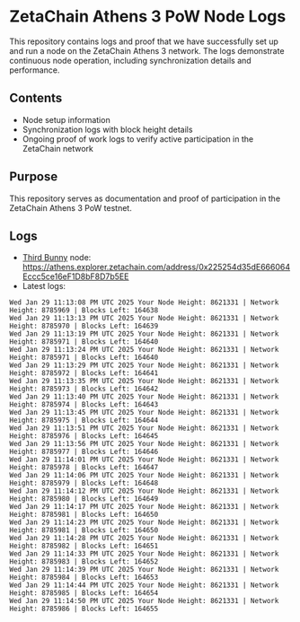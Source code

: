 # ZetaChain Athens 3 PoW Node Logs
This repository contains logs and proof that we have successfully set up and run a node on the ZetaChain Athens 3 network. The logs demonstrate continuous node operation, including synchronization details and performance.

## Contents
- Node setup information
- Synchronization logs with block height details
- Ongoing proof of work logs to verify active participation in the ZetaChain network

## Purpose
This repository serves as documentation and proof of participation in the ZetaChain Athens 3 PoW testnet.

## Logs

- [Third Bunny](https://thirdbunny.xyz/) node: https://athens.explorer.zetachain.com/address/0x225254d35dE666064Eccc5ce16eF1D8bF8D7b5EE
- Latest logs:
```
Wed Jan 29 11:13:08 PM UTC 2025 Your Node Height: 8621331 | Network Height: 8785969 | Blocks Left: 164638
Wed Jan 29 11:13:13 PM UTC 2025 Your Node Height: 8621331 | Network Height: 8785970 | Blocks Left: 164639
Wed Jan 29 11:13:19 PM UTC 2025 Your Node Height: 8621331 | Network Height: 8785971 | Blocks Left: 164640
Wed Jan 29 11:13:24 PM UTC 2025 Your Node Height: 8621331 | Network Height: 8785971 | Blocks Left: 164640
Wed Jan 29 11:13:29 PM UTC 2025 Your Node Height: 8621331 | Network Height: 8785972 | Blocks Left: 164641
Wed Jan 29 11:13:35 PM UTC 2025 Your Node Height: 8621331 | Network Height: 8785973 | Blocks Left: 164642
Wed Jan 29 11:13:40 PM UTC 2025 Your Node Height: 8621331 | Network Height: 8785974 | Blocks Left: 164643
Wed Jan 29 11:13:45 PM UTC 2025 Your Node Height: 8621331 | Network Height: 8785975 | Blocks Left: 164644
Wed Jan 29 11:13:51 PM UTC 2025 Your Node Height: 8621331 | Network Height: 8785976 | Blocks Left: 164645
Wed Jan 29 11:13:56 PM UTC 2025 Your Node Height: 8621331 | Network Height: 8785977 | Blocks Left: 164646
Wed Jan 29 11:14:01 PM UTC 2025 Your Node Height: 8621331 | Network Height: 8785978 | Blocks Left: 164647
Wed Jan 29 11:14:06 PM UTC 2025 Your Node Height: 8621331 | Network Height: 8785979 | Blocks Left: 164648
Wed Jan 29 11:14:12 PM UTC 2025 Your Node Height: 8621331 | Network Height: 8785980 | Blocks Left: 164649
Wed Jan 29 11:14:17 PM UTC 2025 Your Node Height: 8621331 | Network Height: 8785981 | Blocks Left: 164650
Wed Jan 29 11:14:23 PM UTC 2025 Your Node Height: 8621331 | Network Height: 8785981 | Blocks Left: 164650
Wed Jan 29 11:14:28 PM UTC 2025 Your Node Height: 8621331 | Network Height: 8785982 | Blocks Left: 164651
Wed Jan 29 11:14:33 PM UTC 2025 Your Node Height: 8621331 | Network Height: 8785983 | Blocks Left: 164652
Wed Jan 29 11:14:39 PM UTC 2025 Your Node Height: 8621331 | Network Height: 8785984 | Blocks Left: 164653
Wed Jan 29 11:14:44 PM UTC 2025 Your Node Height: 8621331 | Network Height: 8785985 | Blocks Left: 164654
Wed Jan 29 11:14:50 PM UTC 2025 Your Node Height: 8621331 | Network Height: 8785986 | Blocks Left: 164655
```

